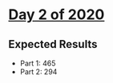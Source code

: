 # [Day 2 of 2020](https://adventofcode.com/2020/day/2)

## Expected Results

- Part 1: 465
- Part 2: 294
